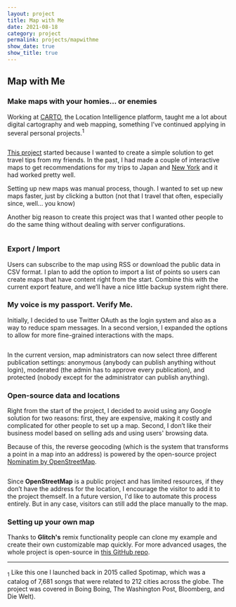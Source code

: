 ```yaml
---
layout: project
title: Map with Me
date: 2021-08-18
category: project
permalink: projects/mapwithme
show_date: true
show_title: true
---
```


## Map with Me 
### Make maps with your homies… or enemies

<div class="Project__intro">
<p>Working at <a href="https://carto.com">CARTO</a>, the Location Intelligence platform, taught me a lot about digital cartography and web mapping, something I’ve continued applying in several personal projects.<sup>1</sup></p>
</div>

<figure class="figure"> 
<img class="figure__image is-bn lazy" data-src="https://javier.work/images/mapwithme/home.jpg">
</figure>

[This project](https://map.javierarce.com) started because I wanted to create a simple solution to get travel tips from my friends. In the past, I had made a couple of interactive maps to get recommendations for my trips to Japan and [New York](https://twitter.com/javier/status/771076164517523456) and it had worked pretty well.

Setting up new maps was manual process, though. I wanted to set up new maps faster, just by clicking a button (not that I travel that often, especially since, well… you know)

Another big reason to create this project was that I wanted other people to do the same thing without dealing with server configurations.

<figure class="figure"> 
<img class="figure__image is-bn lazy" data-src="https://javier.work/images/mapwithme/config.jpg">
</figure>

### Export / Import

Users can subscribe to the map using RSS or download the public data in CSV format. I plan to add the option to import a list of points so users can create maps that have content right from the start. Combine this with the current export feature, and we’ll have a nice little backup system right there.

### My voice is my passport. Verify Me. 

Initially, I decided to use Twitter OAuth as the login system and also as a way to reduce spam messages. In a second version, I expanded the options to allow for more fine-grained interactions with the maps.

<figure class="figure"> 
<img class="figure__image is-bn lazy" data-src="https://javier.work/images/mapwithme/about.jpg">
</figure>

In the current version, map administrators can now select three different publication settings: anonymous (anybody can publish anything without login), moderated (the admin has to approve every publication), and protected (nobody except for the administrator can publish anything).

### Open-source data and locations

Right from the start of the project, I decided to avoid using any Google solution for two reasons: first, they are expensive, making it costly and complicated for other people to set up a map. Second, I don’t like their business model based on selling ads and using users' browsing data.

Because of this, the reverse geocoding (which is the system that transforms a point in a map into an address) is powered by the open-source project <a href="https://nominatim.openstreetmap.org/ui/search" target="_blank">Nominatim by OpenStreetMap</a>.
          

<figure class="figure"> 
<img class="figure__image is-bn lazy" data-src="https://javier.work/images/mapwithme/error.jpg">
</figure>

Since **OpenStreetMap** is a public project and has limited resources, if they don’t have the address for the location, I encourage the visitor to add it to the project themself. In a future version, I'd like to automate this process entirely. But in any case, visitors can still add the place manually to the map.

### Setting up your own map

Thanks to **Glitch's** remix functionality people can clone my example and create their own customizable map quickly. For more advanced usages, the whole project is open-source in <a href="https://github.com/javierarce/map-with-me" target="_blank">this GitHub repo</a>.

---


<div class="footnotes">
<p><sub>1</sub> Like this one I launched back in 2015 called Spotimap, which was a catalog of 7,681 songs that were related to 212 cities across the globe. The project was covered in Boing Boing, The Washington Post, Bloomberg, and Die Welt).</p>
</div>  
